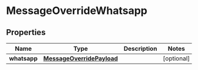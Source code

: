 

# MessageOverrideWhatsapp

## Properties

Name | Type | Description | Notes
------------ | ------------- | ------------- | -------------
**whatsapp** | [**MessageOverridePayload**](MessageOverridePayload.md) |  |  [optional]



